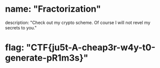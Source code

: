 # name: "Fractorization"

description: "Check out my crypto scheme. Of course I will not revel my secrets to you."

# flag: "CTF{ju5t-A-cheap3r-w4y-t0-generate-pR1m3s}"
